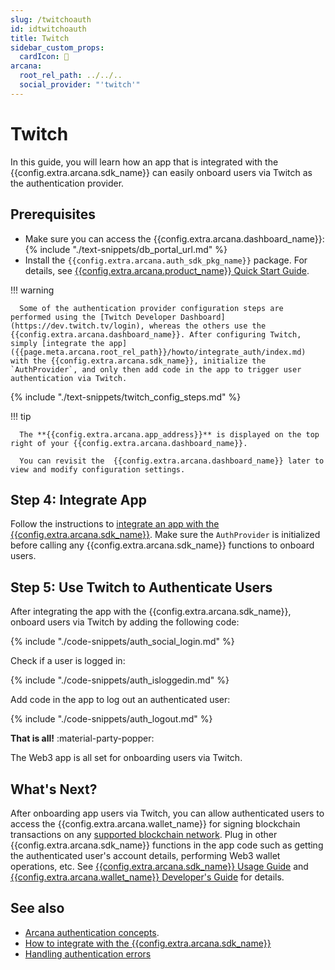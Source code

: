 ```yaml
---
slug: /twitchoauth
id: idtwitchoauth
title: Twitch
sidebar_custom_props:
  cardIcon: 🤝
arcana:
  root_rel_path: ../../..
  social_provider: "'twitch'"
---
```


# Twitch

In this guide, you will learn how an app that is integrated with the {{config.extra.arcana.sdk_name}} can easily onboard users via Twitch as the authentication provider.

## Prerequisites

* Make sure you can access the {{config.extra.arcana.dashboard_name}}: {% include "./text-snippets/db_portal_url.md" %}
* Install the `{{config.extra.arcana.auth_sdk_pkg_name}}` package. For details, see [{{config.extra.arcana.product_name}} Quick Start Guide]({{page.meta.arcana.root_rel_path}}/walletsdk/wallet_qs.md).

!!! warning

      Some of the authentication provider configuration steps are performed using the [Twitch Developer Dashboard](https://dev.twitch.tv/login), whereas the others use the {{config.extra.arcana.dashboard_name}}. After configuring Twitch, simply [integrate the app]({{page.meta.arcana.root_rel_path}}/howto/integrate_auth/index.md) with the {{config.extra.arcana.sdk_name}}, initialize the `AuthProvider`, and only then add code in the app to trigger user authentication via Twitch.

{% include "./text-snippets/twitch_config_steps.md" %}

!!! tip

      The **{{config.extra.arcana.app_address}}** is displayed on the top right of your {{config.extra.arcana.dashboard_name}}.

      You can revisit the  {{config.extra.arcana.dashboard_name}} later to view and modify configuration settings. 
      
## Step 4: Integrate App

Follow the instructions to [integrate an app with the {{config.extra.arcana.sdk_name}}]({{page.meta.arcana.root_rel_path}}/howto/integrate_auth/index.md). Make sure the `AuthProvider` is initialized before calling any {{config.extra.arcana.sdk_name}} functions to onboard users.

## Step 5: Use Twitch to Authenticate Users

After integrating the app with the {{config.extra.arcana.sdk_name}}, onboard users via Twitch by adding the following code:

{% include "./code-snippets/auth_social_login.md" %}

Check if a user is logged in:

{% include "./code-snippets/auth_isloggedin.md" %}

Add code in the app to log out an authenticated user:

{% include "./code-snippets/auth_logout.md" %}

**That is all!**  :material-party-popper:

The Web3 app is all set for onboarding users via Twitch. 

## What's Next?

After onboarding app users via Twitch, you can allow authenticated users to access the {{config.extra.arcana.wallet_name}} for signing blockchain transactions on any [supported blockchain network]({{page.meta.arcana.root_rel_path}}/state_of_the_ntwk.md#supported-blockchains). Plug in other {{config.extra.arcana.sdk_name}} functions in the app code such as getting the authenticated user's account details, performing Web3 wallet operations, etc. See [{{config.extra.arcana.sdk_name}} Usage Guide]({{page.meta.arcana.root_rel_path}}/walletsdk/wallet_usage.md) and [{{config.extra.arcana.wallet_name}} Developer's Guide]({{page.meta.arcana.root_rel_path}}/howto/arcana_wallet/index.md) for details.


## See also

* [Arcana authentication concepts]({{page.meta.arcana.root_rel_path}}/concepts/authtype/arcanaauth.md).
* [How to integrate with the {{config.extra.arcana.sdk_name}}]({{page.meta.arcana.root_rel_path}}/howto/integrate_auth/index.md)
* [Handling authentication errors]({{page.meta.arcana.root_rel_path}}/walletsdk/wallet_err.md)
